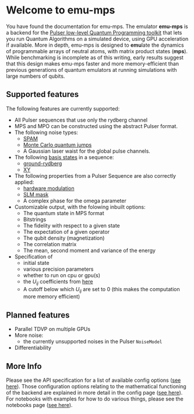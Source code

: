 # Welcome to emu-mps

You have found the documentation for emu-mps. The emulator **emu-mps** is a backend for the [Pulser low-level Quantum Programming toolkit](https://pulser.readthedocs.io) that lets you run Quantum Algorithms on a simulated device, using GPU acceleration if available. More in depth, emu-mps is designed to **emu**late the dynamics of programmable arrays of neutral atoms, with matrix product states (**mps**). While benchmarking is incomplete as of this writing, early results suggest that this design makes emu-mps faster and more memory-efficient than previous generations of quantum emulators at running simulations with large numbers of qubits.

## Supported features

The following features are currently supported:

- All Pulser sequences that use only the rydberg channel
- MPS and MPO can be constructed using the abstract Pulser format.
- The following noise types:
    - [SPAM](https://pulser.readthedocs.io/en/stable/tutorials/spam.html)
    - [Monte Carlo quantum jumps](https://pulser.readthedocs.io/en/stable/tutorials/effective_noise.html)
    - A Gaussian laser waist for the global pulse channels.
- The following [basis states](https://pulser.readthedocs.io/en/stable/conventions.html) in a sequence:
    - [ground-rydberg](https://pulser.readthedocs.io/en/stable/review.html#programmable-arrays-of-rydberg-atoms)
    - [XY](https://pulser.readthedocs.io/en/stable/tutorials/xy_spin_chain.html)
- The following properties from a Pulser Sequence are also correctly applied:
    - [hardware modulation](https://pulser.readthedocs.io/en/stable/tutorials/output_mod_eom.html)
    - [SLM mask](https://pulser.readthedocs.io/en/stable/tutorials/slm_mask.html)
    - A complex phase for the omega parameter
- Customizable output, with the folowing inbuilt options:
    - The quantum state in MPS format
    - Bitstrings
    - The fidelity with respect to a given state
    - The expectation of a given operator
    - The qubit density (magnetization)
    - The correlation matrix
    - The mean, second moment and variance of the energy
- Specification of
    - initial state
    - various precision parameters
    - whether to run on cpu or gpu(s)
    - the $U_{ij}$ coefficients from [here](./advanced/hamiltonian.md)
    - A cutoff below which $U_{ij}$ are set to 0 (this makes the computation more memory efficient)

## Planned features

- Parallel TDVP on multiple GPUs
- More noise:
    - the currently unsupported noises in the Pulser `NoiseModel`
- Differentiability

## More Info
Please see the API specification for a list of available config options ([see here](api.md)).
Those configuration options relating to the mathematical functioning of the backend are explained in more detail in the config page ([see here](advanced/config.md)).
For notebooks with examples for how to do various things, please see the notebooks page ([see here](./notebooks/index.md)).
